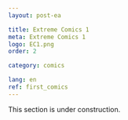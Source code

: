 ```yaml
---
layout: post-ea

title: Extreme Comics 1
meta: Extreme Comics 1
logo: EC1.png
order: 2

category: comics

lang: en
ref: first_comics
---
```


This section is under construction.

